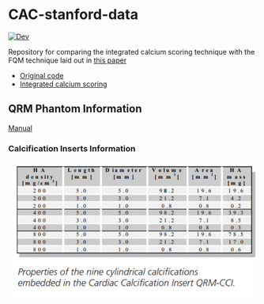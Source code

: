 # CAC-stanford-data
[![Dev](https://img.shields.io/badge/docs-dev-blue.svg)](https://molloilab.github.io/CAC-stanford-data/)

Repository for comparing the integrated calcium scoring technique with the FQM technique laid out in [this paper](https://aapm.onlinelibrary.wiley.com/doi/10.1002/mp.14912)

* [Original code](https://gitlab.com/nrvdwerf/ct_phantomanalysis)
* [Integrated calcium scoring](https://github.com/Dale-Black/CalciumScoring.jl)

## QRM Phantom Information
[Manual](https://www.qrm.de/en/products/cardiac-calcification-phantom/?type=3451&downloadfile=1681&cHash=e8954eadba3d3080e26d021c0c8c0a5d)

### Calcification Inserts Information
![Calcification Inserts](images/QRM_inserts.png)